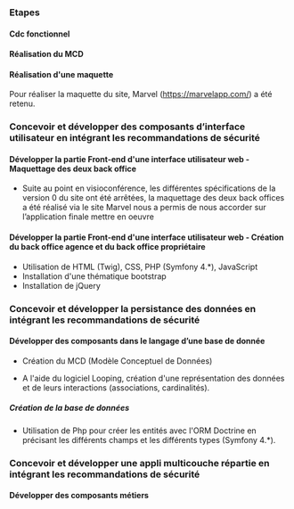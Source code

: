 ### Etapes
#### Cdc fonctionnel
#### Réalisation du MCD
#### Réalisation d'une maquette
Pour réaliser la maquette du site, Marvel (https://marvelapp.com/) a été retenu.

### Concevoir et développer des composants d’interface utilisateur en intégrant les recommandations de sécurité
#### Développer la partie Front-end d'une interface utilisateur web - Maquettage des deux back office
*  Suite au point en visioconférence, les différentes spécifications de la version 0 du site ont été arrêtées, la maquettage des deux back offices a été réalisé via le site Marvel  nous a permis de nous accorder sur l’application finale
mettre en oeuvre
#### Développer la partie Front-end d'une interface utilisateur web - Création du back office agence et du back office propriétaire
* Utilisation de HTML (Twig), CSS, PHP (Symfony 4.*), JavaScript 
* Installation d'une thématique bootstrap
* Installation de jQuery
### Concevoir et développer la persistance des données en intégrant les recommandations de sécurité
#### Développer des composants dans le langage d’une base de donnée
- Création du MCD (Modèle Conceptuel de Données)
* A l'aide du logiciel Looping, création d'une représentation des données et de leurs interactions (associations, cardinalités).
##### Création de la base de données 
* Utilisation de Php pour créer les entités avec l'ORM Doctrine en précisant les différents champs et les différents types (Symfony 4.*).
### Concevoir et développer une appli multicouche répartie en intégrant les recommandations de sécurité
#### Développer des composants métiers
